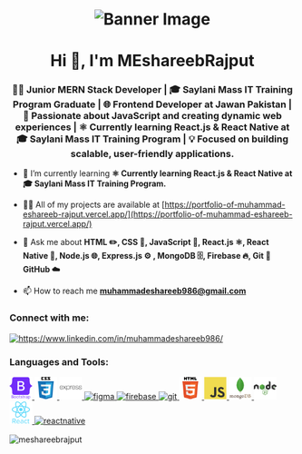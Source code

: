 <h1 align="center">
  <img align="center" src="https://media.licdn.com/dms/image/v2/D4D16AQE-DGDoe5fMYQ/profile-displaybackgroundimage-shrink_350_1400/profile-displaybackgroundimage-shrink_350_1400/0/1729631245703?e=1735171200&v=beta&t=-waaeSuM-BLX1wAKnCfF8XuUSK3iv9StQNrWCvbAD_0" alt="Banner Image" width="1000" height="200" />
</h1>

<h1 align="center">Hi 👋, I'm MEshareebRajput</h1>
<h3 align="center">👨‍💻 Junior MERN Stack Developer | 🎓 Saylani Mass IT Training Program Graduate | 🌐 Frontend Developer at Jawan Pakistan | 🚀 Passionate about JavaScript and creating dynamic web experiences | ⚛️ Currently learning React.js & React Native at 🎓 Saylani Mass IT Training Program | 💡 Focused on building scalable, user-friendly applications.</h3>

- 🌱 I’m currently learning **⚛️ Currently learning React.js & React Native at 🎓 Saylani Mass IT Training Program.**

- 👨‍💻 All of my projects are available at [https://portfolio-of-muhammad-eshareeb-rajput.vercel.app/](https://portfolio-of-muhammad-eshareeb-rajput.vercel.app/)

- 💬 Ask me about **HTML ✏️, CSS 🎨, JavaScript 📜, React.js ⚛️, React Native 📱, Node.js 🌐, Express.js ⚙️ , MongoDB 🗄️, Firebase 🔥, Git 🦊 GitHub ☁️**

- 📫 How to reach me **muhammadeshareeb986@gmail.com**

<h3 align="left">Connect with me:</h3>
<p align="left">
  <a href="https://linkedin.com/in/https://www.linkedin.com/in/muhammadeshareeb986/" target="blank">
    <img align="center" src="https://raw.githubusercontent.com/rahuldkjain/github-profile-readme-generator/master/src/images/icons/Social/linked-in-alt.svg" alt="https://www.linkedin.com/in/muhammadeshareeb986/" height="30" width="40" />
  </a>
</p>

<h3 align="left">Languages and Tools:</h3>
<p align="left">
  <a href="https://getbootstrap.com" target="_blank" rel="noreferrer">
    <img src="https://raw.githubusercontent.com/devicons/devicon/master/icons/bootstrap/bootstrap-plain-wordmark.svg" alt="bootstrap" width="40" height="40"/>
  </a>
  <a href="https://www.w3schools.com/css/" target="_blank" rel="noreferrer">
    <img src="https://raw.githubusercontent.com/devicons/devicon/master/icons/css3/css3-original-wordmark.svg" alt="css3" width="40" height="40"/>
  </a>
  <a href="https://expressjs.com" target="_blank" rel="noreferrer">
    <img src="https://raw.githubusercontent.com/devicons/devicon/master/icons/express/express-original-wordmark.svg" alt="express" width="40" height="40"/>
  </a>
  <a href="https://www.figma.com/" target="_blank" rel="noreferrer">
    <img src="https://www.vectorlogo.zone/logos/figma/figma-icon.svg" alt="figma" width="40" height="40"/>
  </a>
  <a href="https://firebase.google.com/" target="_blank" rel="noreferrer">
    <img src="https://www.vectorlogo.zone/logos/firebase/firebase-icon.svg" alt="firebase" width="40" height="40"/>
  </a>
  <a href="https://git-scm.com/" target="_blank" rel="noreferrer">
    <img src="https://www.vectorlogo.zone/logos/git-scm/git-scm-icon.svg" alt="git" width="40" height="40"/>
  </a>
  <a href="https://www.w3.org/html/" target="_blank" rel="noreferrer">
    <img src="https://raw.githubusercontent.com/devicons/devicon/master/icons/html5/html5-original-wordmark.svg" alt="html5" width="40" height="40"/>
  </a>
  <a href="https://developer.mozilla.org/en-US/docs/Web/JavaScript" target="_blank" rel="noreferrer">
    <img src="https://raw.githubusercontent.com/devicons/devicon/master/icons/javascript/javascript-original.svg" alt="javascript" width="40" height="40"/>
  </a>
  <a href="https://www.mongodb.com/" target="_blank" rel="noreferrer">
    <img src="https://raw.githubusercontent.com/devicons/devicon/master/icons/mongodb/mongodb-original-wordmark.svg" alt="mongodb" width="40" height="40"/>
  </a>
  <a href="https://nodejs.org" target="_blank" rel="noreferrer">
    <img src="https://raw.githubusercontent.com/devicons/devicon/master/icons/nodejs/nodejs-original-wordmark.svg" alt="nodejs" width="40" height="40"/>
  </a>
  <a href="https://reactjs.org/" target="_blank" rel="noreferrer">
    <img src="https://raw.githubusercontent.com/devicons/devicon/master/icons/react/react-original-wordmark.svg" alt="react" width="40" height="40"/>
  </a>
  <a href="https://reactnative.dev/" target="_blank" rel="noreferrer">
    <img src="https://reactnative.dev/img/header_logo.svg" alt="reactnative" width="40" height="40"/>
  </a>
</p>

<p><img align="center" src="https://github-readme-stats.vercel.app/api/top-langs?username=meshareebrajput&show_icons=true&locale=en&layout=compact" alt="meshareebrajput" /></p>
